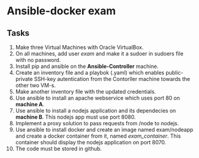 # Ansible-docker exam

## Tasks
1. Make three Virtual Machines with Oracle VirtualBox.
2. On all machines, add user *exam* and make it a sudoer in sudoers file with no password.
3. Install pip and ansible on the **Ansible-Controller** machine.
4. Create an inventory file and a playbok (.yaml) which enables public-private SSH-key autentication from the Contorller machine towards the other two VM-s.
5. Make another inventory file with the updated credentials.
6. Use ansible to install an apache webservice which uses port 80 on **machine A**. 
7. Use ansible to install a nodejs application and its dependecies on **machine B**. This nodejs app must use port 8080.
8. Implement a proxy solution to pass requests from /node to nodejs.
9. Use ansible to install docker and create an image named exam/nodeapp and create a docker container from it, named *exam_container*. This container should display the nodejs application on port 8070.
10. The code must be stored in github.




